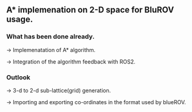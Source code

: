## A* implemenation on 2-D space for BluROV usage.

### What has been done already.

-> Implemenatation of A* algorithm.

-> Integration of the algorithm feedback with ROS2.

### Outlook

-> 3-d to 2-d sub-lattice(grid) generation.

-> Importing and exporting co-ordinates in the format used by blueROV.
